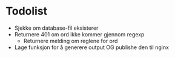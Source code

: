 # Todolist
- Sjekke om database-fil eksisterer
- Returnere 401 om ord ikke kommer gjennom regexp
    - Returnere melding om reglene for ord
- Lage funksjon for å generere output OG publishe den til nginx